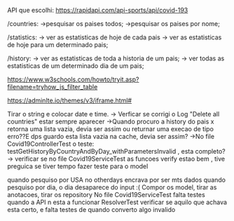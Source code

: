 API que escolhi:
    https://rapidapi.com/api-sports/api/covid-193

/countries:
->pesquisar os paises todos;
->pesquisar os paises por nome;

/statistics:
-> ver as estatisticas de hoje de cada pais
-> ver as estatisticas de hoje para um determinado pais;

/history:
-> ver as estatisticas de toda a historia de um pais;
-> ver todas as estatisticas de um determinado dia de um pais;


https://www.w3schools.com/howto/tryit.asp?filename=tryhow_js_filter_table

https://adminlte.io/themes/v3/iframe.html#


Tirar o string e colocar date e time.
-> Verficar se corrigi o Log "Delete all countries" estar sempre aparecer
->Quando procuro a history do pais x retorna uma lista vazia, devia ser assim ou returnar uma execao de tipo erro??E dps guardo esta lista vazia na cache, devia ser assim?
->No file Covid19ControllerTest o teste: testGetHistoryByCountryAndByDay_withParametersInvalid  , esta completo?
-> verificar se no file Covid19ServiceTest as funcoes verify estao bem , tive preguica
se tiver tempo fazer teste para o model


quando pesquiso por USA no otherdays encrava por ser mts dados
quando pesquiso por dia, o dia desaparece do input :(
Compor os model, tirar as anotacoes, tirar os repository
No file Covid19ServiceTest falta testes quando a API n esta a funcionar
ResolverTest verificar se aquilo que achava esta certo, e falta testes de quando converto algo invalido 